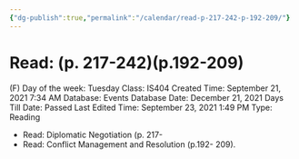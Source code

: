```yaml
---
{"dg-publish":true,"permalink":"/calendar/read-p-217-242-p-192-209/"}
---
```


# Read: (p. 217-242)(p.192-209)

(F) Day of the week: Tuesday
Class: IS404
Created Time: September 21, 2021 7:34 AM
Database: Events Database
Date: December 21, 2021
Days Till Date: Passed
Last Edited Time: September 23, 2021 1:49 PM
Type: Reading

- Read: Diplomatic
Negotiation (p. 217-
- Read: Conflict
Management and
Resolution (p.192-
209).